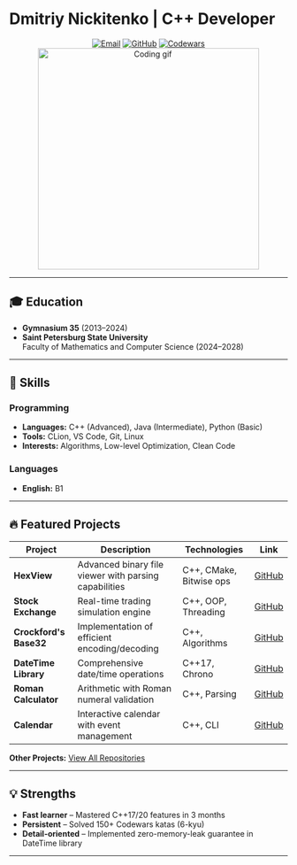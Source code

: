 # Dmitriy Nickitenko | C++ Developer

<div align="center">
  <a href="mailto:ddimyc34@gmail.com"><img src="https://img.shields.io/badge/Email-ddimyc34@gmail.com-blue?style=flat&logo=gmail" alt="Email"></a>
  <a href="https://github.com/DmitriuAndreevich"><img src="https://img.shields.io/badge/GitHub-DmitriuAndreevich-black?style=flat&logo=github" alt="GitHub"></a>
  <a href="https://www.codewars.com/users/DmitriuAndreevich"><img src="https://img.shields.io/badge/Codewars-DmitriuAndreevich-red?style=flat&logo=codewars" alt="Codewars"></a>
  
  <img src="https://media.giphy.com/media/L1R1tvI9svkIWwpVYr/giphy.gif" width="400" alt="Coding gif">
</div>

---

## 🎓 Education
- **Gymnasium 35** (2013–2024)  
- **Saint Petersburg State University**  
  Faculty of Mathematics and Computer Science (2024–2028)  

---

## 🚀 Skills
### Programming
- **Languages:** C++ (Advanced), Java (Intermediate), Python (Basic)  
- **Tools:** CLion, VS Code, Git, Linux  
- **Interests:** Algorithms, Low-level Optimization, Clean Code  

### Languages
- **English:** B1 

---

## 🔥 Featured Projects

| Project | Description | Technologies | Link |
|---------|-------------|--------------|------|
| **HexView** | Advanced binary file viewer with parsing capabilities | C++, CMake, Bitwise ops | [GitHub](https://github.com/amcp-pit/op24-task8-hexview-DmitriuAndreevich) |
| **Stock Exchange** | Real-time trading simulation engine | C++, OOP, Threading | [GitHub](https://github.com/amcp-pit/task2-stock-exchange-DmitriuAndreevich) |
| **Crockford's Base32** | Implementation of efficient encoding/decoding | C++, Algorithms | [GitHub](https://github.com/amcp-pit/op24-task9-crockford-DmitriuAndreevich) |
| **DateTime Library** | Comprehensive date/time operations | C++17, Chrono | [GitHub](https://github.com/amcp-pit/task1-datetime-DmitriuAndreevich) |
| **Roman Calculator** | Arithmetic with Roman numeral validation | C++, Parsing | [GitHub](https://github.com/amcp-pit/op24-task7-romancalc-DmitriuAndreevich) |
| **Calendar** | Interactive calendar with event management | C++, CLI | [GitHub](https://github.com/amcp-pit/op24-task5-calendar-DmitriuAndreevich) |

**Other Projects:** [View All Repositories](https://github.com/DmitriuAndreevich?tab=repositories)

---

## 💡 Strengths
- **Fast learner** – Mastered C++17/20 features in 3 months  
- **Persistent** – Solved 150+ Codewars katas (6-kyu)  
- **Detail-oriented** – Implemented zero-memory-leak guarantee in DateTime library  

---

<div align="center">
</div>
